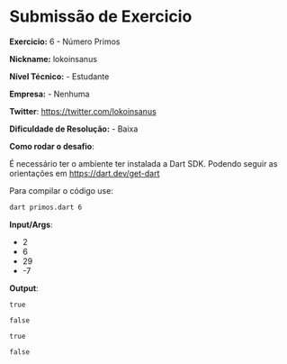 # Submissão de Exercicio

**Exercicio:** 6 - Número Primos

**Nickname:** lokoinsanus

**Nível Técnico:** - Estudante

**Empresa:** - Nenhuma

**Twitter**: https://twitter.com/lokoinsanus

**Dificuldade de Resolução:** - Baixa

**Como rodar o desafio**: 

É necessário ter o ambiente ter instalada a Dart SDK. Podendo seguir as orientações em https://dart.dev/get-dart

Para compilar o código use:
```bash
dart primos.dart 6
```

**Input/Args**: 
- 2
- 6
- 29
- -7

**Output**:

```
true
```

```
false
```

```
true
```

```
false
```